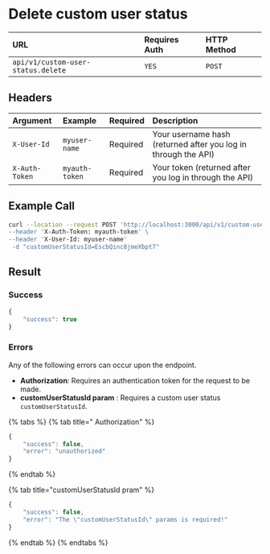 # Delete custom user status

| URL | Requires Auth | HTTP Method |
| :--- | :--- | :--- |
| `api/v1/custom-user-status.delete` | `YES` | `POST` |

## Headers

| Argument | Example | Required | Description |
| :--- | :--- | :--- | :--- |
| `X-User-Id` | `myuser-name` | Required | Your username hash \(returned after you log in through the API\) |
| `X-Auth-Token` | `myauth-token` | Required | Your token \(returned after you log in through the API\) |

## Example Call

```bash
curl --location --request POST 'http://localhost:3000/api/v1/custom-user-status.delete\
--header 'X-Auth-Token: myauth-token' \
--header 'X-User-Id: myuser-name'
 -d "customUserStatusId=EscbQinc8jmeXbpt7"
```

## Result

### Success

```javascript
{
    "success": true
}
```

### Errors

Any of the following errors can occur upon the endpoint.

* **Authorization**: Requires an authentication token for the request to be made.
* **customUserStatusId param** : Requires a custom user status `customUserStatusId`.

{% tabs %}
{% tab title=" Authorization" %}
```javascript
{
    "success": false,
    "error": "unauthorized"
}
```
{% endtab %}

{% tab title="customUserStatusId pram" %}
```javascript
{
    "success": false,
    "error": "The \"customUserStatusId\" params is required!"
}
```
{% endtab %}
{% endtabs %}

